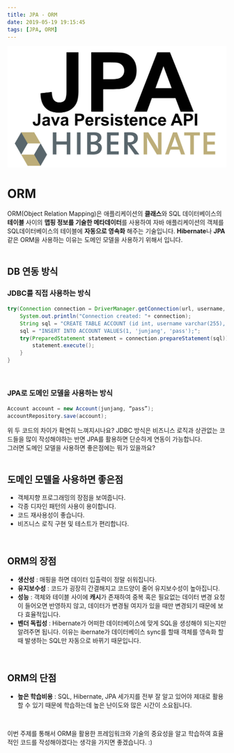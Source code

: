 ```yaml
---
title: JPA - ORM
date: 2019-05-19 19:15:45
tags: [JPA, ORM]
---
```


![images](/images/jpa/jpa.jpg)<br/>

# ORM
ORM(Object Relation Mapping)은 애플리케이션의 **클래스**와 SQL 데이터베이스의 **테이블** 사이의 ​**맵핑 정보를 기술한 메타데이터**​를 사용하여 자바 애플리케이션의 객체를 SQL데이터베이스의 테이블에 **자동으로 영속화​** 해주는 기술입니다.
**Hibernate**나 **JPA**같은 ORM을 사용하는 이유는 도메인 모델을 사용하기 위해서 입니다.<br/>
<br/>

## DB 연동 방식
### JDBC를 직접 사용하는 방식 
```java
try(Connection connection = DriverManager.getConnection(url, username, password)){
    System.out.println("Connection created: "+ connection);
    String sql = "CREATE TABLE ACCOUNT (id int, username varchar(255), password varchar(255));";
    sql = "INSERT INTO ACCOUNT VALUES(1, 'junjang', 'pass');";
    try(PreparedStatement statement = connection.prepareStatement(sql)){
        statement.execute();
    }
}
```
<br/>

### JPA로 도메인 모델을 사용하는 방식
```java
Account account = new Account(junjang, “pass”);
accountRepository.save(account);
```
위 두 코드의 차이가 확연히 느껴지시나요?
JDBC 방식은 비즈니스 로직과 상관없는 코드들을 많이 작성해야하는 반면 JPA를 활용하면 단순하게 연동이 가능합니다.<br/>
그러면 도메인 모델을 사용하면 좋은점에는 뭐가 있을까요? <br/>
<br/>

## 도메인 모델을 사용하면 좋은점
- 객체지향 프로그래밍의 장점을 보여줍니다.
- 각종 디자인 패턴의 사용이 용이합니다.
- 코드 재사용성이 좋습니다.
- 비즈니스 로직 구현 및 테스트가 편리합니다.

<br>

## ORM의 장점
- **생산성** : 매핑을 하면 데이터 입출력이 정말 쉬워집니다.
- **유지보수성** : 코드가 굉장히 간결해지고 코드양이 줄어 유지보수성이 높아집니다.
- **성능** : 객체와 테이블 사이에 **캐시**가 존재하여 중복 혹은 필요없는 데이터 변경 요청이 들어오면 반영하지 않고, 데이터가 변경될 여지가 있을 때만 변경되기 때문에 보다 효율적입니다.
- **벤더 독립성** : Hibernate가 어떠한 데이터베이스에 맞게 SQL을 생성해야 되는지만 알려주면 됩니다. 이유는 ibernate가 데이터베이스 sync를 할때 객체를 영속화 할때 발생하는 SQL만 자동으로 바뀌기 때문입니다.

<br/>

## ORM의 단점
- **높은 학습비용** : SQL, Hibernate, JPA 세가지를 전부 잘 알고 있어야 제대로 활용할 수 있기 때문에 학습하는데 높은 난이도와 많은 시간이 소요됩니다.<br/>
<br/>

이번 주제를 통해서 ORM을 활용한 프레임워크와 기술의 중요성을 알고 학습하여 효율적인 코드를 작성해야겠다는 생각을 가지면 좋겠습니다. :)